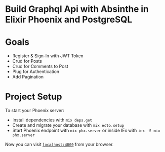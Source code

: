 # Build Graphql Api with Absinthe in Elixir Phoenix and PostgreSQL

# Goals

- Register & Sign-In with JWT Token
- Crud for Posts
- Crud for Comments to Post
- Plug for Authentication
- Add Pagination

# Project Setup

To start your Phoenix server:

- Install dependencies with `mix deps.get`
- Create and migrate your database with `mix ecto.setup`
- Start Phoenix endpoint with `mix phx.server` or inside IEx with `iex -S mix phx.server`

Now you can visit [`localhost:4000`](http://localhost:4000/api/graphql) from your browser.
